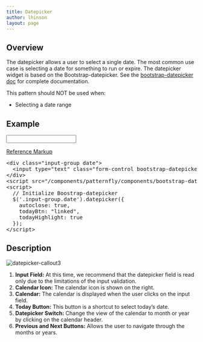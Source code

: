 ```yaml
---
title: Datepicker
author: lhinson
layout: page
---
```

## Overview

The datepicker allows a user to select a single date. The most common use case is selecting a date for something to run or expire. The datepicker widget is based on the Bootstrap-datepicker. See the [bootstrap-datepicker doc][1] for complete documentation.

This pattern should NOT be used when:

  * Selecting a date range

## Example

<div class="row">
  <div class="col-md-4">
    <div class="pf-example">
      <div class="input-group date">
        <input type="text" class="form-control bootstrap-datepicker" readonly /><span class="input-group-addon"><span class="fa fa-calendar"></span></span>
      </div>
    </div>
  </div>
</div>

<p class="reference-markup">
  <a class="collapse-toggle collapsed" data-toggle="collapse" aria-expanded="false" aria-controls="bootstrap-datepicker-markup" href="#bootstrap-datepicker-markup">Reference Markup</a>
</p>

<div class="collapse" id="bootstrap-datepicker-markup">
  <pre class="prettyprint">
&lt;div class="input-group date">
  &lt;input type="text" class="form-control bootstrap-datepicker" readonly>&lt;span class="input-group-addon">&lt;span class="fa fa-calendar">&lt;/span>&lt;/span>
&lt;/div&gt;
&lt;script src="/components/patternfly/components/bootstrap-datepicker/dist/js/bootstrap-datepicker.min.js"&gt;&lt;/script&gt;
&lt;script&gt;
  // Initialize Boostrap-datepicker
  $('.input-group.date').datepicker({
    autoclose: true,
    todayBtn: "linked",
    todayHighlight: true
  });
&lt;/script&gt;
</pre>
</div>

## Description

<div class="row">
  <div class="col-md-4">
    <img src="/wp-content/uploads/2015/08/datepicker-callout3.png" alt="datepicker-callout3" />
  </div>
  
  <div class="col-md-8">
    <ol>
      <li>
        <b>Input Field:</b> At this time, we recommend that the datepicker field is read only due to the limitations of the input validation.
      </li>
      <li>
        <b>Calendar Icon:</b> The calendar icon is shown on the right.
      </li>
      <li>
        <b>Calendar:</b> The calendar is displayed when the user clicks on the input field.
      </li>
      <li>
        <b>Today Button:</b> This button is a shortcut to select today&#8217;s date.
      </li>
      <li>
        <b>Datepicker Switch:</b> Change the view of the calendar to month or year by clicking on the calendar header.
      </li>
      <li>
        <b>Previous and Next Buttons:</b> Allows the user to navigate through the months or years.
      </li></div> </div>

 [1]: http://bootstrap-datepicker.readthedocs.org/en/latest/
